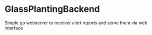 GlassPlantingBackend
===========

Simple go webserver to receiver alert reports and serve them via web interface
